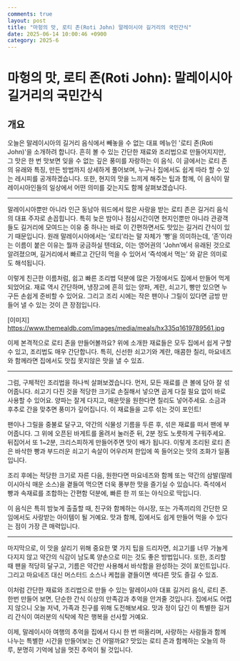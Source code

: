 ```yaml
---
comments: true
layout: post
title: "마헝의 맛, 로티 존(Roti John) 말레이시아 길거리의 국민간식"
date: 2025-06-14 10:00:46 +0900
category: 2025-6
---
```


# 마헝의 맛, 로티 존(Roti John): 말레이시아 길거리의 국민간식
## 개요
오늘은 말레이시아의 길거리 음식에서 빼놓을 수 없는 대표 메뉴인 '로티 존(Roti John)'을 소개하려 합니다. 흔히 볼 수 있는 간단한 재료와 조리법으로 만들어지지만, 그 맛은 한 번 맛보면 잊을 수 없는 깊은 풍미를 자랑하는 이 음식. 이 글에서는 로티 존의 유래와 특징, 만든 방법까지 상세하게 풀어보며, 누구나 집에서도 쉽게 따라 할 수 있는 레시피를 공개하겠습니다. 또한, 현지의 맛을 느끼게 해주는 팁과 함께, 이 음식이 말레이시아인들의 일상에서 어떤 의미를 갖는지도 함께 살펴보겠습니다.

---

말레이시아뿐만 아니라 인근 동남아 워드에서 많은 사랑을 받는 로티 존은 길거리 음식의 대표 주자로 손꼽힙니다. 특히 늦은 밤이나 점심시간이면 현지인뿐만 아니라 관광객들도 길거리에 모여드는 이유 중 하나는 바로 이 간편하면서도 맛있는 길거리 간식이 있기 때문입니다. 원래 말레이시아에서는 ‘로티’라는 말 자체가 ‘빵’을 의미하는데, ‘존’이라는 이름이 붙은 이유는 뭘까 궁금하실 텐데요, 이는 영어권의 ‘John’에서 유래된 것으로 알려졌으며, 길거리에서 빠르고 간단히 먹을 수 있어서 ‘즉석에서 먹는’ 와 같은 의미로도 해석됩니다. 

이렇게 친근한 이름처럼, 쉽고 빠른 조리법 덕분에 많은 가정에서도 집에서 만들어 먹게 되었어요. 재료 역시 간단하며, 냉장고에 흔히 있는 양파, 계란, 쇠고기, 빵만 있으면 누구든 손쉽게 준비할 수 있어요. 그리고 조리 시에는 작은 팬이나 그릴이 있다면 금방 만들어 낼 수 있는 것이 큰 장점입니다. 

[이미지]  
https://www.themealdb.com/images/media/meals/hx335q1619789561.jpg  

이제 본격적으로 로티 존을 만들어볼까요? 위에 소개한 재료들은 모두 집에서 쉽게 구할 수 있고, 조리법도 매우 간단합니다. 특히, 신선한 쇠고기와 계란, 매콤한 칠리, 마요네즈와 함께라면 집에서도 맛집 못지않은 맛을 낼 수 있죠.

---

그럼, 구체적인 조리법을 하나씩 살펴보겠습니다. 먼저, 모든 재료를 큰 볼에 담아 잘 섞어줍니다. 쇠고기 다진 것을 적당한 크기로 손질해서 넣으면 곱게 다질 필요 없이 바로 사용할 수 있어요. 양파는 잘게 다지고, 매운맛을 원한다면 칠리도 넣어주세요. 소금과 후추로 간을 맞추면 풍미가 깊어집니다. 이 재료들을 고루 섞는 것이 포인트!

팬이나 그릴을 중불로 달구고, 약간의 식물성 기름을 두른 후, 섞은 재료를 떠서 팬에 부어줍니다. 그 위에 오픈된 바게트를 올려서 눌러준 뒤, 2분 정도 노릇하게 구워주세요. 뒤집어서 또 1~2분, 크리스피하게 만들어주면 맛이 배가 됩니다. 이렇게 조리된 로티 존은 바삭한 빵과 부드러운 쇠고기 속살이 어우러져 한입에 쏙 들어오는 맛의 조화가 일품입니다.

조리 후에는 적당한 크기로 자른 다음, 원한다면 마요네즈와 함께 또는 약간의 삼발(말레이시아식 매운 소스)을 곁들여 먹으면 더욱 풍부한 맛을 즐기실 수 있습니다. 즉석에서 빵과 속재료를 조합하는 간편함 덕분에, 빠른 한 끼 또는 야식으로 딱입니다.

이 음식은 특히 밤늦게 출출할 때, 친구와 함께하는 야시장, 또는 가족끼리의 간단한 모임에서도 사랑받는 아이템이 될 거예요. 맛과 함께, 집에서도 쉽게 만들어 먹을 수 있다는 점이 가장 큰 매력입니다.

---

마지막으로, 이 맛을 살리기 위해 중요한 몇 가지 팁을 드리자면, 쇠고기를 너무 가늘게 다지지 않고 약간의 식감이 남도록 양손으로 미는 것도 좋은 방법입니다. 또한, 조리할 때 팬을 적당히 달구고, 기름은 약간만 사용해서 바삭함을 완성하는 것이 포인트입니다. 그리고 마요네즈 대신 머스터드 소스나 케첩을 곁들이면 색다른 맛도 즐길 수 있죠.

이처럼 간단한 재료와 조리법으로 만들 수 있는 말레이시아 대표 길거리 음식, 로티 존. 한번 만들어 보면, 단순한 간식 이상의 만족감과 추억을 안겨줄 것입니다. 집에서도 어렵지 않으니 오늘 저녁, 가족과 친구를 위해 도전해보세요. 맛과 정이 담긴 이 특별한 길거리 간식이 여러분의 식탁에 작은 행복을 선사할 거예요.

이제, 말레이시아 여행의 추억을 집에서 다시 한 번 떠올리며, 사랑하는 사람들과 함께 나누는 특별한 시간을 만들어보는 건 어떨까요? 맛있는 로티 존과 함께하는 오늘의 하루, 분명히 기억에 남을 멋진 추억이 될 것입니다.